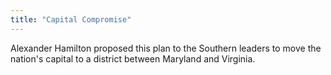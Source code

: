 ```yaml
---
title: "Capital Compromise"
---
```

Alexander Hamilton proposed this plan to the Southern leaders to move the nation's capital to a district between Maryland and Virginia.


